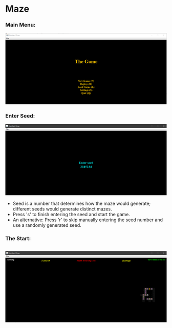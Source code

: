 # Maze

### Main Menu:
![Main Menu](https://github.com/alexxuyaowen/maze/blob/master/Maze/Demo/main.PNG)


### Enter Seed:
![seed](https://github.com/alexxuyaowen/maze/blob/master/Maze/Demo/seed.PNG)
- Seed is a number that determines how the maze would generate; different seeds would generate distinct mazes.
- Press 's' to finish entering the seed and start the game.
- An alternative: Press 'r' to skip manually entering the seed number and use a randomly generated seed.


### The Start:
![start](https://github.com/alexxuyaowen/maze/blob/master/Maze/Demo/start.PNG)
- 
